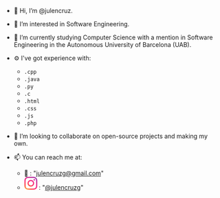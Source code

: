 - 👋 Hi, I’m @julencruz.
- 🤔 I’m interested in Software Engineering. 
- 🌱 I’m currently studying Computer Science with a mention in Software Engineering in the Autonomous University of Barcelona (UAB).
- ⚙️ I've got experience with:
	- `.cpp`
	- `.java`
	- `.py`
	- `.c`
	- `.html`
	- `.css`
	- `.js`
	- `.php`
	
- 👀 I’m looking to collaborate on open-source projects and making my own.
- 📫 You can reach me at:
	- 📧 :  "julencruzg@gmail.com"
	- ![Instagram logo](assets/instagram-emoji.svg) :  "[@julencruzg](https://www.instagram.com/julencruzg)"

